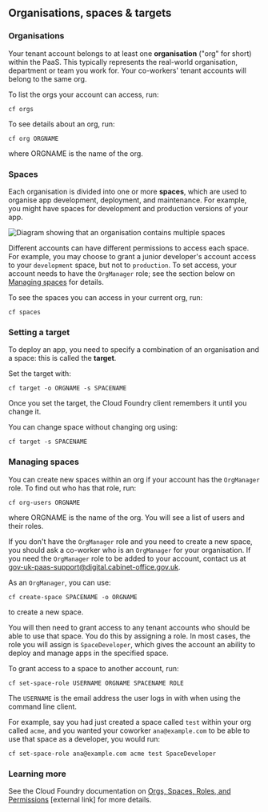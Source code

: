 ## Organisations, spaces & targets

### Organisations

Your tenant account belongs to at least one **organisation** ("org" for short) within the PaaS. This typically represents the real-world organisation, department or team you work for. Your co-workers' tenant accounts will belong to the same org. 

To list the orgs your account can access, run:

``cf orgs``

To see details about an org, run:

``cf org ORGNAME``

where ORGNAME is the name of the org.

### Spaces

Each organisation is divided into one or more **spaces**, which are used to organise app development, deployment, and maintenance. For example, you might have spaces for development and production versions of your app.

![Diagram showing that an organisation contains multiple spaces](/figures/org-spaces.png)

Different accounts can have different permissions to access each space. For example, you may choose to grant a junior developer's account access to your ``development`` space, but not to ``production``. To set access, your account needs to have the ``OrgManager`` role; see the section below on [Managing spaces](#managing-spaces) for details.

To see the spaces you can access in your current org, run:

``cf spaces``

### Setting a target

To deploy an app, you need to specify a combination of an organisation and a space: this is called the **target**.

Set the target with:

``cf target -o ORGNAME -s SPACENAME``

Once you set the target, the Cloud Foundry client remembers it until you change it.

You can change space without changing org using:

``cf target -s SPACENAME``

### Managing spaces

You can create new spaces within an org if your account has the ``OrgManager`` role. To find out who has that role, run:

``cf org-users ORGNAME``

where ORGNAME is the name of the org. You will see a list of users and their roles.

If you don't have the ``OrgManager`` role and you need to create a new space,  you should ask a co-worker who is an ``OrgManager`` for your organisation. If you need the ``OrgManager`` role to be added to your account, contact us at [gov-uk-paas-support@digital.cabinet-office.gov.uk](mailto:gov-uk-paas-support@digital.cabinet-office.gov.uk).

As an ``OrgManager``, you can use:

``cf create-space SPACENAME -o ORGNAME`` 

to create a new space.

You will then need to grant access to any tenant accounts who should be able to use that space. You do this by assigning a role. In most cases, the role you will assign is ``SpaceDeveloper``, which gives the account an ability to deploy and manage apps in the specified space.

To grant access to a space to another account, run:

``cf set-space-role USERNAME ORGNAME SPACENAME ROLE``

The ``USERNAME`` is the email address the user logs in with when using the command line client.

For example, say you had just created a space called ``test`` within your org called ``acme``, and you wanted your coworker ``ana@example.com`` to be able to use that space as a developer, you would run:

``cf set-space-role ana@example.com acme test SpaceDeveloper``


### Learning more

See the Cloud Foundry documentation on [Orgs, Spaces, Roles, and Permissions](https://docs.cloudfoundry.org/concepts/roles.html) [external link] for more details.